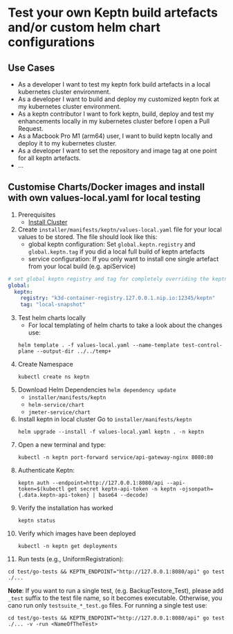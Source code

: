 # Test your own Keptn build artefacts and/or custom helm chart configurations

## Use Cases
* As a developer I want to test my keptn fork build artefacts in a local kubernetes cluster environment.
* As a developer I want to build and deploy my customized keptn fork at my kubernetes cluster environment.
* As a keptn contributor I want to fork keptn, build, deploy and test my enhancements locally in my kubernetes cluster before I open a Pull Request.
* As a Macbook Pro M1 (arm64) user, I want to build keptn locally and deploy it to my kubernetes cluster.
* As a developer I want to set the repository and image tag at one point for all keptn artefacts.
* ...

## Customise Charts/Docker images and install with own values-local.yaml for local testing

1. Prerequisites
   - [Install Cluster](local_cluster_setup.md)
2. Create `installer/manifests/keptn/values-local.yaml` file for your local values to be stored. The file should look like this:
   - global keptn configuration: Set `global.keptn.registry` and `global.keptn.tag` if you did a local full build of keptn artefacts
   - service configuration: If you only want to install one single artefact from your local build (e.g. apiService)
```yaml
# set global keptn registry and tag for completely overriding the keptn default config
global:
  keptn:
    registry: "k3d-container-registry.127.0.0.1.nip.io:12345/keptn"      # keptn registry/image name
    tag: "local-snapshot"                                                # keptn version/tag
```
3. Test helm charts locally 
   - For local templating of helm charts to take a look about the changes use:
   ```shell
   helm template . -f values-local.yaml --name-template test-control-plane --output-dir ../../temp+
   ```
4. Create Namespace
   ```shell
   kubectl create ns keptn
   ```
5. Download Helm Dependencies `helm dependency update`
   - `installer/manifests/keptn`
   - `helm-service/chart`
   - `jmeter-service/chart`
6. Install keptn in local cluster
   Go to `installer/manifests/keptn`
   ```shell
   helm upgrade --install -f values-local.yaml keptn . -n keptn
   ```
7. Open a new terminal and type:
   ```shell
   kubectl -n keptn port-forward service/api-gateway-nginx 8080:80
   ```
8. Authenticate Keptn:
   ```shell
   keptn auth --endpoint=http://127.0.0.1:8080/api --api-token=$(kubectl get secret keptn-api-token -n keptn -ojsonpath={.data.keptn-api-token} | base64 --decode)
   ```
9. Verify the installation has worked
   ```shell
   keptn status
   ```
10. Verify which images have been deployed
    ```shell
    kubectl -n keptn get deployments
    ```
11. Run tests (e.g., UniformRegistration):
   ```shell
   cd test/go-tests && KEPTN_ENDPOINT="http://127.0.0.1:8080/api" go test ./...
   ```
   **Note**: If you want to run a single test, (e.g. BackupTestore_Test), please add `_test` suffix to the test file name, so it becomes executable. Otherwise, you cano run only `testsuite_*_test.go` files. For running a single test use:
   ```shell
   cd test/go-tests && KEPTN_ENDPOINT="http://127.0.0.1:8080/api" go test ./... -v -run <NameOfTheTest>
   ```

   

